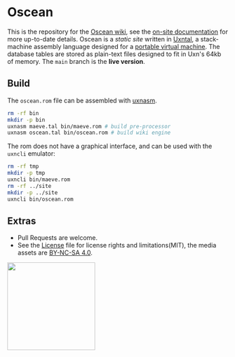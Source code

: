 # Oscean

This is the repository for the [Oscean wiki](http://wiki.xxiivv.com/), see the [on-site documentation](http://wiki.xxiivv.com/site/about.html) for more up-to-date details. Oscean is a _static site_ written in [Uxntal](https://wiki.xxiivv.com/site/uxntal.html), a stack-machine assembly language designed for a [portable virtual machine](https://wiki.xxiivv.com/site/uxn.html). The database tables are stored as plain-text files designed to fit in Uxn's 64kb of memory. The `main` branch is the **live version**.

## Build

The `oscean.rom` file can be assembled with [uxnasm](https://git.sr.ht/~rabbits/uxn).

```sh
rm -rf bin
mkdir -p bin
uxnasm maeve.tal bin/maeve.rom # build pre-processor
uxnasm oscean.tal bin/oscean.rom # build wiki engine
```

The rom does not have a graphical interface, and can be used with the `uxncli` emulator:

```sh
rm -rf tmp
mkdir -p tmp
uxncli bin/maeve.rom
rm -rf ../site
mkdir -p ../site
uxncli bin/oscean.rom
```

## Extras

- Pull Requests are welcome.
- See the [License](LICENSE) file for license rights and limitations(MIT), the media assets are [BY-NC-SA 4.0](http://wiki.xxiivv.com/About).

<img src='https://wiki.xxiivv.com/media/identity/logo.crest.png' width='200'/>
